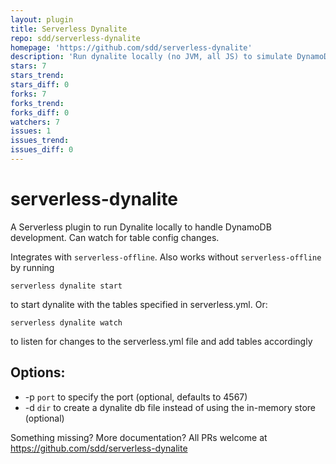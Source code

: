 ```yaml
---
layout: plugin
title: Serverless Dynalite
repo: sdd/serverless-dynalite
homepage: 'https://github.com/sdd/serverless-dynalite'
description: 'Run dynalite locally (no JVM, all JS) to simulate DynamoDB. Watch serverless.yml for table config updates.'
stars: 7
stars_trend: 
stars_diff: 0
forks: 7
forks_trend: 
forks_diff: 0
watchers: 7
issues: 1
issues_trend: 
issues_diff: 0
---
```



# serverless-dynalite

A Serverless plugin to run Dynalite locally to handle DynamoDB development. Can watch for table config changes.

Integrates with `serverless-offline`. Also works without `serverless-offline` by running

```
serverless dynalite start
```

to start dynalite with the tables specified in serverless.yml. Or:

```
serverless dynalite watch
```

to listen for changes to the serverless.yml file and add tables accordingly


## Options:

* -p `port` to specify the port (optional, defaults to 4567)
* -d `dir` to create a dynalite db file instead of using the in-memory store (optional)

Something missing? More documentation? All PRs welcome at https://github.com/sdd/serverless-dynalite
